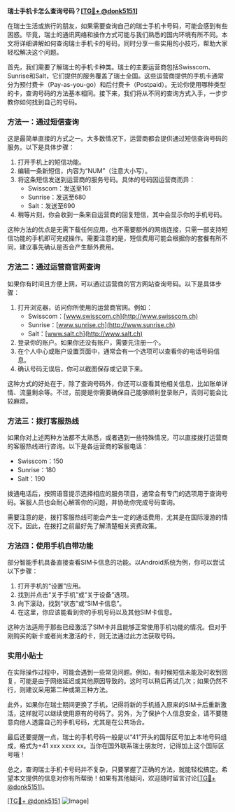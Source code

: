**瑞士手机卡怎么查询号码？[[TG💪+ @donk5151](https://t.me/s/donk5151)]**

在瑞士生活或旅行的朋友，如果需要查询自己的瑞士手机卡号码，可能会感到有些困惑。毕竟，瑞士的通讯网络和操作方式可能与我们熟悉的国内环境有所不同。本文将详细讲解如何查询瑞士手机卡的号码，同时分享一些实用的小技巧，帮助大家轻松解决这个问题。

首先，我们需要了解瑞士的手机卡种类。瑞士的主要运营商包括Swisscom、Sunrise和Salt，它们提供的服务覆盖了瑞士全国。这些运营商提供的手机卡通常分为预付费卡（Pay-as-you-go）和后付费卡（Postpaid）。无论你使用哪种类型的卡，查询号码的方法基本相同。接下来，我们将从不同的查询方式入手，一步步教你如何找到自己的号码。

### 方法一：通过短信查询

这是最简单直接的方式之一。大多数情况下，运营商都会提供通过短信查询号码的服务。以下是具体步骤：

1. 打开手机上的短信功能。
2. 编辑一条新短信，内容为“NUM”（注意大小写）。
3. 将这条短信发送到运营商的服务号码。具体的号码因运营商而异：
   - Swisscom：发送至161
   - Sunrise：发送至680
   - Salt：发送至690
4. 稍等片刻，你会收到一条来自运营商的回复短信，其中会显示你的手机号码。

这种方法的优点是无需下载任何应用，也不需要额外的网络连接，只需一部支持短信功能的手机即可完成操作。需要注意的是，短信费用可能会根据你的套餐有所不同，建议事先确认是否会产生额外费用。

### 方法二：通过运营商官网查询

如果你有时间且方便上网，可以通过运营商的官方网站查询号码。以下是具体步骤：

1. 打开浏览器，访问你所使用的运营商官网。例如：
   - Swisscom：[www.swisscom.ch](http://www.swisscom.ch)
   - Sunrise：[www.sunrise.ch](http://www.sunrise.ch)
   - Salt：[www.salt.ch](http://www.salt.ch)
2. 登录你的账户。如果你还没有账户，需要先注册一个。
3. 在个人中心或账户设置页面中，通常会有一个选项可以查看你的电话号码信息。
4. 确认号码无误后，你可以截图保存或记录下来。

这种方式的好处在于，除了查询号码外，你还可以查看其他相关信息，比如账单详情、流量剩余等。不过，前提是你需要确保自己能够顺利登录账户，否则可能会比较麻烦。

### 方法三：拨打客服热线

如果你对上述两种方法都不太熟悉，或者遇到一些特殊情况，可以直接拨打运营商的客服热线进行咨询。以下是各运营商的客服电话：
- Swisscom：150
- Sunrise：180
- Salt：190

拨通电话后，按照语音提示选择相应的服务项目，通常会有专门的选项用于查询号码。客服人员也会耐心解答你的问题，并协助你完成号码查询。

需要注意的是，拨打客服热线可能会产生一定的通话费用，尤其是在国际漫游的情况下。因此，在拨打之前最好先了解清楚相关资费政策。

### 方法四：使用手机自带功能

部分智能手机具备直接查看SIM卡信息的功能。以Android系统为例，你可以尝试以下步骤：

1. 打开手机的“设置”应用。
2. 找到并点击“关于手机”或“关于设备”选项。
3. 向下滚动，找到“状态”或“SIM卡信息”。
4. 在这里，你应该能看到你的手机号码以及其他SIM卡信息。

这种方法适用于那些已经激活了SIM卡并且能够正常使用手机功能的情况。但对于刚购买的新卡或者尚未激活的卡，则无法通过此方法获取号码。

### 实用小贴士

在实际操作过程中，可能会遇到一些常见问题。例如，有时候短信未能及时收到回复，可能是由于网络延迟或其他原因导致的。这时可以稍后再试几次；如果仍然不行，则建议采用第二种或第三种方法。

此外，如果你在瑞士期间更换了手机，记得将新的手机插入原来的SIM卡后重新激活，这样就可以继续使用原有的号码了。另外，为了保护个人信息安全，请不要随意向他人透露自己的手机号码，尤其是在公共场合。

最后还要提醒一点，瑞士的手机号码一般是以“41”开头的国际区号加上本地号码组成，格式为+41 xxx xxxx xx。当你在国外联系瑞士朋友时，记得加上这个国际区号哦！

总之，查询瑞士手机卡号码并不复杂，只要掌握了正确的方法，就能轻松搞定。希望本文提供的信息对你有所帮助！如果有其他疑问，欢迎随时留言讨论[[TG💪+ @donk5151](https://t.me/s/donk5151)]。

[[TG💪+ @donk5151](https://t.me/s/donk5151) ![Image](https://i.postimg.cc/rwNCRYN7/Snipaste-2025-04-30-17-27-05.png)]
